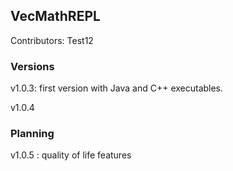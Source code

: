 ## VecMathREPL

Contributors:
Test12
### Versions
v1.0.3: first version with Java and C++ executables.

v1.0.4

### Planning

v1.0.5 : quality of life features
